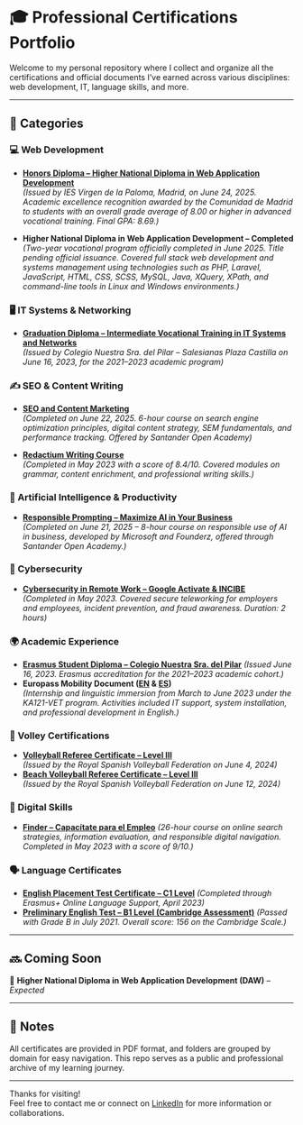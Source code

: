 # 🎓 Professional Certifications Portfolio

Welcome to my personal repository where I collect and organize all the certifications and official documents I’ve earned across various disciplines: web development, IT, language skills, and more.

---

## 📁 Categories

### 💻 Web Development

- [**Honors Diploma – Higher National Diploma in Web Application Development**](/💻%20Web%20Development/honors-diploma-daw.pdf)  
  _(Issued by IES Virgen de la Paloma, Madrid, on June 24, 2025. Academic excellence recognition awarded by the Comunidad de Madrid to students with an overall grade average of 8.00 or higher in advanced vocational training. Final GPA: 8.69.)_

- **Higher National Diploma in Web Application Development – Completed**  
  _(Two-year vocational program officially completed in June 2025. Title pending official issuance. Covered full stack web development and systems management using technologies such as PHP, Laravel, JavaScript, HTML, CSS, SCSS, MySQL, Java, XQuery, XPath, and command-line tools in Linux and Windows environments.)_

### 🖥️ IT Systems & Networking

- [**Graduation Diploma – Intermediate Vocational Training in IT Systems and Networks**](/🖥%EF%B8%8F%20IT%20Systems%20%26%20Networking/graduation-diploma-it-systems-and-networks.pdf)  
  _(Issued by Colegio Nuestra Sra. del Pilar – Salesianas Plaza Castilla on June 16, 2023, for the 2021–2023 academic program)_


### ✍️ SEO & Content Writing

- [**SEO and Content Marketing**](/✍%EF%B8%8F%20SEO%20%26%20Content%20Writing/seo-and-content-marketing.pdf)  
  _(Completed on June 22, 2025. 6-hour course on search engine optimization principles, digital content strategy, SEM fundamentals, and performance tracking. Offered by Santander Open Academy)_
  
- [**Redactium Writing Course**](/✍%EF%B8%8F%20SEO%20%26%20Content%20Writing/redactium-writing-course.pdf)  
  _(Completed in May 2023 with a score of 8.4/10. Covered modules on grammar, content enrichment, and professional writing skills.)_

### 🤖 Artificial Intelligence & Productivity

- [**Responsible Prompting – Maximize AI in Your Business**](/🤖%20Artificial%20Intelligence%20%26%20Productivity/responsible-prompting-maximize-ai.pdf)  
  _(Completed on June 21, 2025 – 8-hour course on responsible use of AI in business, developed by Microsoft and Founderz, offered through Santander Open Academy.)_

### 🔐 Cybersecurity

- [**Cybersecurity in Remote Work – Google Activate & INCIBE**](/%F0%9F%94%90%20Cybersecurity/cybersecurity-remote-work.pdf)  
  _(Completed in May 2023. Covered secure teleworking for employers and employees, incident prevention, and fraud awareness. Duration: 2 hours)_

### 🌍 Academic Experience

- [**Erasmus Student Diploma – Colegio Nuestra Sra. del Pilar**](/🌍%20Academic%20Experience/erasmus-student-diploma.pdf)
  _(Issued June 16, 2023. Erasmus accreditation for the 2021–2023 academic cohort.)_
- **Europass Mobility Document ([EN](/🌍%20Academic%20Experience/europass-mobility-document-en.pdf) & [ES](/🌍%20Academic%20Experience/europass-mobility-document-es.pdf))**  
  _(Internship and linguistic immersion from March to June 2023 under the KA121-VET program. Activities included IT support, system installation, and professional development in English.)_

### 🏐 Volley Certifications

- [**Volleyball Referee Certificate – Level III**](/🏐%20Volley%20Certifications/volleyball-referee-certificate-level-3.pdf)  
  _(Issued by the Royal Spanish Volleyball Federation on June 4, 2024)_
- [**Beach Volleyball Referee Certificate – Level III**](/🏐%20Volley%20Certifications/beach-volleyball-referee-certificate-level-3.pdf)  
  _(Issued by the Royal Spanish Volleyball Federation on June 12, 2024)_

### 🧠 Digital Skills

- [**Finder – Capacítate para el Empleo**](/🧠%20Digital%20Skills/finder-capacitate-para-el-empleo.pdf)
  _(26-hour course on online search strategies, information evaluation, and responsible digital navigation. Completed in May 2023 with a score of 9/10.)_

### 🗣️ Language Certificates

- [**English Placement Test Certificate – C1 Level**](/🗣%EF%B8%8F%20Language%20Certificates/english-placement-test-c1.pdf) 
  _(Completed through Erasmus+ Online Language Support, April 2023)_
- [**Preliminary English Test – B1 Level (Cambridge Assessment)**](/🗣%EF%B8%8F%20Language%20Certificates/preliminary-english-test-b1.pdf)
  _(Passed with Grade B in July 2021. Overall score: 156 on the Cambridge Scale.)_

---

## 🔜 Coming Soon

📌 **Higher National Diploma in Web Application Development (DAW)** – _Expected_

---

## 🧾 Notes

All certificates are provided in PDF format, and folders are grouped by domain for easy navigation. This repo serves as a public and professional archive of my learning journey.

---

Thanks for visiting!  
Feel free to contact me or connect on [LinkedIn](https://linkedin.com/in/javierarrua) for more information or collaborations.
